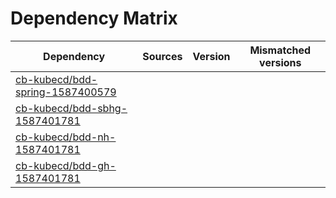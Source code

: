 # Dependency Matrix

Dependency | Sources | Version | Mismatched versions
---------- | ------- | ------- | -------------------
[cb-kubecd/bdd-spring-1587400579](https://github.com/cb-kubecd/bdd-spring-1587400579.git) |  | []() | 
[cb-kubecd/bdd-sbhg-1587401781](https://github.com/cb-kubecd/bdd-sbhg-1587401781.git) |  | []() | 
[cb-kubecd/bdd-nh-1587401781](https://github.com/cb-kubecd/bdd-nh-1587401781.git) |  | []() | 
[cb-kubecd/bdd-gh-1587401781](https://github.com/cb-kubecd/bdd-gh-1587401781.git) |  | []() | 
